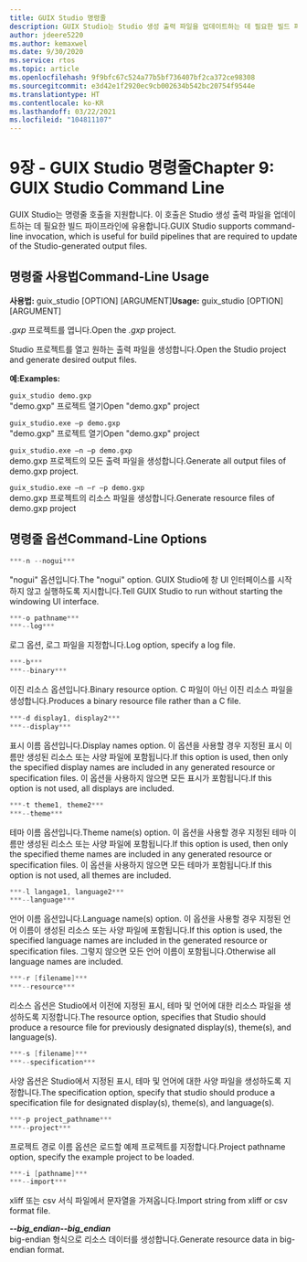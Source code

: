 ```yaml
---
title: GUIX Studio 명령줄
description: GUIX Studio는 Studio 생성 출력 파일을 업데이트하는 데 필요한 빌드 파이프라인에 유용한 명령줄 호출을 제공합니다.
author: jdeere5220
ms.author: kemaxwel
ms.date: 9/30/2020
ms.service: rtos
ms.topic: article
ms.openlocfilehash: 9f9bfc67c524a77b5bf736407bf2ca372ce98308
ms.sourcegitcommit: e3d42e1f2920ec9cb002634b542bc20754f9544e
ms.translationtype: HT
ms.contentlocale: ko-KR
ms.lasthandoff: 03/22/2021
ms.locfileid: "104811107"
---
```

# <a name="chapter-9-guix-studio-command-line"></a><span data-ttu-id="366ee-103">9장 - GUIX Studio 명령줄</span><span class="sxs-lookup"><span data-stu-id="366ee-103">Chapter 9: GUIX Studio Command Line</span></span>

<span data-ttu-id="366ee-104">GUIX Studio는 명령줄 호출을 지원합니다. 이 호출은 Studio 생성 출력 파일을 업데이트하는 데 필요한 빌드 파이프라인에 유용합니다.</span><span class="sxs-lookup"><span data-stu-id="366ee-104">GUIX Studio supports command-line invocation,  which is useful for build pipelines that are required to update of the Studio-generated output files.</span></span>

## <a name="command-line-usage"></a><span data-ttu-id="366ee-105">명령줄 사용법</span><span class="sxs-lookup"><span data-stu-id="366ee-105">Command-Line Usage</span></span>

<span data-ttu-id="366ee-106">**사용법:** guix_studio \[OPTION\] \[ARGUMENT\]</span><span class="sxs-lookup"><span data-stu-id="366ee-106">**Usage:** guix_studio \[OPTION\] \[ARGUMENT\]</span></span>

<span data-ttu-id="366ee-107">*.gxp* 프로젝트를 엽니다.</span><span class="sxs-lookup"><span data-stu-id="366ee-107">Open the *.gxp* project.</span></span>

<span data-ttu-id="366ee-108">Studio 프로젝트를 열고 원하는 출력 파일을 생성합니다.</span><span class="sxs-lookup"><span data-stu-id="366ee-108">Open the Studio project and generate desired output files.</span></span>


<span data-ttu-id="366ee-109">**예:**</span><span class="sxs-lookup"><span data-stu-id="366ee-109">**Examples:**</span></span>

`guix_studio demo.gxp`  
<span data-ttu-id="366ee-110">"demo.gxp" 프로젝트 열기</span><span class="sxs-lookup"><span data-stu-id="366ee-110">Open "demo.gxp" project</span></span>


`guix_studio.exe –p demo.gxp`  
<span data-ttu-id="366ee-111">"demo.gxp" 프로젝트 열기</span><span class="sxs-lookup"><span data-stu-id="366ee-111">Open "demo.gxp" project</span></span>


`guix_studio.exe –n –p demo.gxp`  
<span data-ttu-id="366ee-112">demo.gxp 프로젝트의 모든 출력 파일을 생성합니다.</span><span class="sxs-lookup"><span data-stu-id="366ee-112">Generate all output files of demo.gxp project.</span></span>

`guix_studio.exe –n –r –p demo.gxp`  
<span data-ttu-id="366ee-113">demo.gxp 프로젝트의 리소스 파일을 생성합니다.</span><span class="sxs-lookup"><span data-stu-id="366ee-113">Generate resource files of demo.gxp project</span></span>


## <a name="command-line-options"></a><span data-ttu-id="366ee-114">명령줄 옵션</span><span class="sxs-lookup"><span data-stu-id="366ee-114">Command-Line Options</span></span>

```C
***-n --nogui***  
```

<span data-ttu-id="366ee-115">"nogui" 옵션입니다.</span><span class="sxs-lookup"><span data-stu-id="366ee-115">The "nogui" option.</span></span> <span data-ttu-id="366ee-116">GUIX Studio에 창 UI 인터페이스를 시작하지 않고 실행하도록 지시합니다.</span><span class="sxs-lookup"><span data-stu-id="366ee-116">Tell GUIX Studio to run without starting the windowing UI interface.</span></span>

```C
***-o pathname***  
***--log***  
```

<span data-ttu-id="366ee-117">로그 옵션, 로그 파일을 지정합니다.</span><span class="sxs-lookup"><span data-stu-id="366ee-117">Log option, specify a log file.</span></span>

```C
***-b***  
***--binary***  
```

<span data-ttu-id="366ee-118">이진 리소스 옵션입니다.</span><span class="sxs-lookup"><span data-stu-id="366ee-118">Binary resource option.</span></span> <span data-ttu-id="366ee-119">C 파일이 아닌 이진 리소스 파일을 생성합니다.</span><span class="sxs-lookup"><span data-stu-id="366ee-119">Produces a binary resource file rather than a C file.</span></span>

```C
***-d display1, display2***  
***--display***  
```

<span data-ttu-id="366ee-120">표시 이름 옵션입니다.</span><span class="sxs-lookup"><span data-stu-id="366ee-120">Display names option.</span></span> <span data-ttu-id="366ee-121">이 옵션을 사용할 경우 지정된 표시 이름만 생성된 리소스 또는 사양 파일에 포함됩니다.</span><span class="sxs-lookup"><span data-stu-id="366ee-121">If this option is used, then only the specified display names are included in any generated resource or specification files.</span></span> <span data-ttu-id="366ee-122">이 옵션을 사용하지 않으면 모든 표시가 포함됩니다.</span><span class="sxs-lookup"><span data-stu-id="366ee-122">If this option is not used,  all displays are included.</span></span>

```C
***-t theme1, theme2***  
***--theme***  
```

<span data-ttu-id="366ee-123">테마 이름 옵션입니다.</span><span class="sxs-lookup"><span data-stu-id="366ee-123">Theme name(s) option.</span></span> <span data-ttu-id="366ee-124">이 옵션을 사용할 경우 지정된 테마 이름만 생성된 리소스 또는 사양 파일에 포함됩니다.</span><span class="sxs-lookup"><span data-stu-id="366ee-124">If this option is used, then only the specified theme names are included in any generated resource or specification files.</span></span> <span data-ttu-id="366ee-125">이 옵션을 사용하지 않으면 모든 테마가 포함됩니다.</span><span class="sxs-lookup"><span data-stu-id="366ee-125">If this option is not used, all themes are included.</span></span>

```C
***-l langage1, language2***  
***--language***  
```

<span data-ttu-id="366ee-126">언어 이름 옵션입니다.</span><span class="sxs-lookup"><span data-stu-id="366ee-126">Language name(s) option.</span></span> <span data-ttu-id="366ee-127">이 옵션을 사용할 경우 지정된 언어 이름이 생성된 리소스 또는 사양 파일에 포함됩니다.</span><span class="sxs-lookup"><span data-stu-id="366ee-127">If this option is used,  the specified language names are included in the generated resource or specification files.</span></span> <span data-ttu-id="366ee-128">그렇지 않으면 모든 언어 이름이 포함됩니다.</span><span class="sxs-lookup"><span data-stu-id="366ee-128">Otherwise all language names are included.</span></span>

```C
***-r [filename]***  
***--resource***  
```

<span data-ttu-id="366ee-129">리소스 옵션은 Studio에서 이전에 지정된 표시, 테마 및 언어에 대한 리소스 파일을 생성하도록 지정합니다.</span><span class="sxs-lookup"><span data-stu-id="366ee-129">The resource option, specifies that Studio should produce a resource file for previously designated display(s), theme(s), and language(s).</span></span>

```C
***-s [filename]***  
***--specification***  
```

<span data-ttu-id="366ee-130">사양 옵션은 Studio에서 지정된 표시, 테마 및 언어에 대한 사양 파일을 생성하도록 지정합니다.</span><span class="sxs-lookup"><span data-stu-id="366ee-130">The specification option, specify that studio should produce a specification file for designated display(s), theme(s), and language(s).</span></span>

```C
***-p project_pathname***  
***--project***  
```

<span data-ttu-id="366ee-131">프로젝트 경로 이름 옵션은 로드할 예제 프로젝트를 지정합니다.</span><span class="sxs-lookup"><span data-stu-id="366ee-131">Project pathname option, specify the example project to be loaded.</span></span>

```C
***-i [pathname]***  
***--import***  
```

<span data-ttu-id="366ee-132">xliff 또는 csv 서식 파일에서 문자열을 가져옵니다.</span><span class="sxs-lookup"><span data-stu-id="366ee-132">Import string from xliff or csv format file.</span></span>

<span data-ttu-id="366ee-133">***--big_endian***</span><span class="sxs-lookup"><span data-stu-id="366ee-133">***--big_endian***</span></span>  
<span data-ttu-id="366ee-134">big-endian 형식으로 리소스 데이터를 생성합니다.</span><span class="sxs-lookup"><span data-stu-id="366ee-134">Generate resource data in big-endian format.</span></span>
